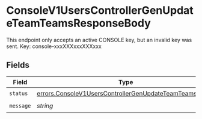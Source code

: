 # ConsoleV1UsersControllerGenUpdateTeamTeamsResponseBody

This endpoint only accepts an active CONSOLE key, but an invalid key was sent. Key: console-xxxXXXxxxXXXxxx


## Fields

| Field                                                                                                                              | Type                                                                                                                               | Required                                                                                                                           | Description                                                                                                                        |
| ---------------------------------------------------------------------------------------------------------------------------------- | ---------------------------------------------------------------------------------------------------------------------------------- | ---------------------------------------------------------------------------------------------------------------------------------- | ---------------------------------------------------------------------------------------------------------------------------------- |
| `status`                                                                                                                           | [errors.ConsoleV1UsersControllerGenUpdateTeamTeamsStatus](../../models/errors/consolev1userscontrollergenupdateteamteamsstatus.md) | :heavy_check_mark:                                                                                                                 | N/A                                                                                                                                |
| `message`                                                                                                                          | *string*                                                                                                                           | :heavy_check_mark:                                                                                                                 | N/A                                                                                                                                |